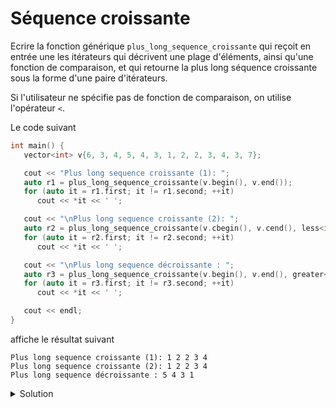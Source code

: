 # Séquence croissante

Ecrire la fonction générique `plus_long_sequence_croissante` qui reçoit en entrée 
une les itérateurs qui décrivent une plage d'éléments, ainsi qu'une 
fonction de comparaison, et qui retourne la plus long séquence croissante sous la 
forme d'une paire d'itérateurs. 

Si l'utilisateur ne spécifie pas de fonction de comparaison, on utilise l'opérateur `<`. 

Le code suivant 

~~~cpp
int main() {
   vector<int> v{6, 3, 4, 5, 4, 3, 1, 2, 2, 3, 4, 3, 7};

   cout << "Plus long sequence croissante (1): ";
   auto r1 = plus_long_sequence_croissante(v.begin(), v.end());
   for (auto it = r1.first; it != r1.second; ++it)
      cout << *it << ' ';

   cout << "\nPlus long sequence croissante (2): ";
   auto r2 = plus_long_sequence_croissante(v.cbegin(), v.cend(), less<int>{});
   for (auto it = r2.first; it != r2.second; ++it)
      cout << *it << ' ';

   cout << "\nPlus long sequence décroissante : ";
   auto r3 = plus_long_sequence_croissante(v.begin(), v.end(), greater<int>{});
   for (auto it = r3.first; it != r3.second; ++it)
      cout << *it << ' ';

   cout << endl;
}
~~~

affiche le résultat suivant 

~~~text
Plus long sequence croissante (1): 1 2 2 3 4 
Plus long sequence croissante (2): 1 2 2 3 4 
Plus long sequence décroissante : 5 4 3 1 
~~~

<details>
<summary>Solution</summary>

~~~cpp
#include <iostream>
#include <utility>
#include <functional>

using namespace std;

template<typename Iterator, typename Comp>
pair<Iterator, Iterator> plus_long_sequence_croissante(Iterator first, Iterator last, Comp comp) {
   if(first == last)
      return {first, last};

   pair<Iterator, Iterator> output(first, first);
   Iterator new_first = first;
   while(++first != last) {
      if(comp(*first, *prev(first))) { // pas croissante, on commence une nouvelle séquence
         new_first = first;
      }
      if(distance(new_first, first) + 1 > distance(output.first, output.second)) {
         output.first = new_first;
         output.second = next(first);
      }
   }
   return output;
}

template<typename Iterator>
pair<Iterator, Iterator> plus_long_sequence_croissante(Iterator first, Iterator last) {
   return plus_long_sequence_croissante(first, last, less<typename Iterator::value_type>{});
}

int main() {
   vector<int> v{6, 3, 4, 5, 4, 3, 1, 2, 2, 3, 4, 3, 7};

   cout << "Plus long sequence croissante (1): ";
   auto r1 = plus_long_sequence_croissante(v.begin(), v.end());
   for (auto it = r1.first; it != r1.second; ++it)
      cout << *it << ' ';

   cout << "\nPlus long sequence croissante (2): ";
   auto r2 = plus_long_sequence_croissante(v.cbegin(), v.cend(), less<int>{});
   for (auto it = r2.first; it != r2.second; ++it)
      cout << *it << ' ';

   cout << "\nPlus long sequence décroissante : ";
   auto r3 = plus_long_sequence_croissante(v.begin(), v.end(), greater<int>{});
   for (auto it = r3.first; it != r3.second; ++it)
      cout << *it << ' ';

   cout << endl;
}
~~~
</details>